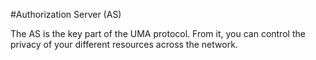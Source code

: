 #Authorization Server (AS)

The AS is the key part of the UMA protocol. From it, you can control the privacy of your different resources across the network.
